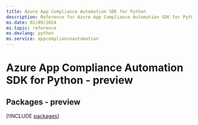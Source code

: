 ```yaml
---
title: Azure App Compliance Automation SDK for Python
description: Reference for Azure App Compliance Automation SDK for Python
ms.date: 02/09/2024
ms.topic: reference
ms.devlang: python
ms.service: appcomplianceautomation
---
```

# Azure App Compliance Automation SDK for Python - preview
## Packages - preview
[!INCLUDE [packages](app-compliance-automation-index.md)]
